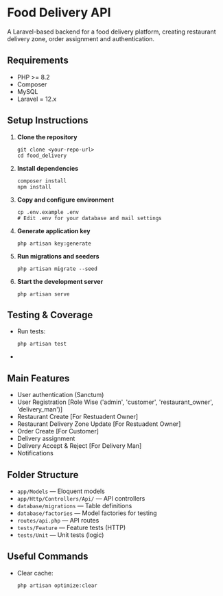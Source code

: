 # Food Delivery API

A Laravel-based backend for a food delivery platform, creating restaurant delivery zone, order assignment and authentication.

## Requirements

- PHP >= 8.2
- Composer
- MySQL
- Laravel = 12.x

## Setup Instructions

1. **Clone the repository**
   ```
   git clone <your-repo-url>
   cd food_delivery
   ```
2. **Install dependencies**
   ```
   composer install
   npm install
   ```
3. **Copy and configure environment**
   ```
   cp .env.example .env
   # Edit .env for your database and mail settings
   ```
4. **Generate application key**
   ```
   php artisan key:generate
   ```
5. **Run migrations and seeders**
   ```
   php artisan migrate --seed
   ```

6. **Start the development server**
   ```
   php artisan serve
   ```

## Testing & Coverage

- Run tests:
  ```
  php artisan test
  ```
-

## Main Features

- User authentication (Sanctum)
- User Registration [Role Wise ('admin', 'customer', 'restaurant_owner', 'delivery_man')]
- Restaurant Create [For Restuadent Owner]
- Restaurant Delivery Zone Update [For Restuadent Owner]
- Order Create [For Customer]
- Delivery assignment
- Delivery Accept & Reject [For Delivery Man]
- Notifications

## Folder Structure

- `app/Models` — Eloquent models
- `app/Http/Controllers/Api/` — API controllers
- `database/migrations` — Table definitions
- `database/factories` — Model factories for testing
- `routes/api.php` — API routes
- `tests/Feature` — Feature tests (HTTP)
- `tests/Unit` — Unit tests (logic)

## Useful Commands

- Clear cache:
  ```
  php artisan optimize:clear
  ```
